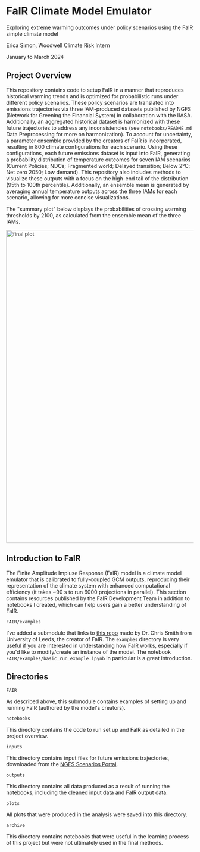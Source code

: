# FaIR Climate Model Emulator
Exploring extreme warming outcomes under policy scenarios using the FaIR simple climate model

Erica Simon, Woodwell Climate Risk Intern

January to March 2024

## Project Overview
This repository contains code to setup FaIR in a manner that reproduces historical warming trends and is optimized for probabilistic runs under different policy scenarios. These policy scenarios are translated into emissions trajectories via three IAM-produced datasets published by NGFS (Network for Greening the Financial System) in collaboration with the IIASA. Additionally, an aggregated historical dataset is harmonized with these future trajectories to address any inconsistencies (see `notebooks/README.md` Data Preprocessing for more on harmonization). To account for uncertainty, a parameter ensemble provided by the creators of FaIR is incorporated, resulting in 800 climate configurations for each scenario. Using these configurations, each future emissions dataset is input into FaIR, generating a probability distribution of temperature outcomes for seven IAM scenarios (Current Policies; NDCs; Fragmented world; Delayed transition; Below 2℃; Net zero 2050; Low demand). This repository also includes methods to visualize these outputs with a focus on the high-end tail of the distribution (95th to 100th percentile). Additionally, an ensemble mean is generated by averaging annual temperature outputs across the three IAMs for each scenario, allowing for more concise visualizations. 

The "summary plot" below displays the probabilities of crossing warming thresholds by 2100, as calculated from the ensemble mean of the three IAMs.

<img width="841" alt="final plot" src="https://github.com/WoodwellRisk/FaIR/blob/main/plots/ens_mean/prob_bar_chart_2100.png">


## Introduction to FaIR
The Finite Amplitude Impluse Response (FaIR) model is a climate model emulator that is calibrated to fully-coupled GCM outputs, reproducing their representation of the climate system with enhanced computational efficiency (it takes ~90 s to run 6000 projections in parallel). This section contains resources published by the FaIR Development Team in addition to notebooks I created, which can help users gain a better understanding of FaIR.

`FAIR/examples`

I've added a submodule that links to [this repo](https://github.com/OMS-NetZero/FAIR/tree/master) made by Dr. Chris Smith from University of Leeds, the creator of FaIR. The `examples` directory is very useful if you are interested in understanding how FaIR works, especially if you'd like to modify/create an instance of the model. The notebook `FAIR/examples/basic_run_example.ipynb` in particular is a great introduction.

## Directories

`FAIR`

As described above, this submodule contains examples of setting up and running FaIR (authored by the model's creators).

`notebooks`

This directory contains the code to run set up and FaIR as detailed in the project overview. 

`inputs`

This directory contains input files for future emissions trajectories, downloaded from the [NGFS Scenarios Portal](https://www.ngfs.net/ngfs-scenarios-portal/).

`outputs`

This directory contains all data produced as a result of running the notebooks, including the cleaned input data and FaIR output data.

`plots`

All plots that were produced in the analysis were saved into this directory.

`archive`

This directory contains notebooks that were useful in the learning process of this project but were not ultimately used in the final methods.
